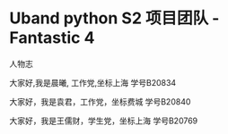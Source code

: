 # Uband python S2 项目团队 - Fantastic 4

人物志

大家好,我是晨曦, 工作党,坐标上海 学号B20834

大家好，我是袁君，工作党，坐标费城 学号B20840

大家好，我是王儒财，学生党，坐标上海 学号B20769

